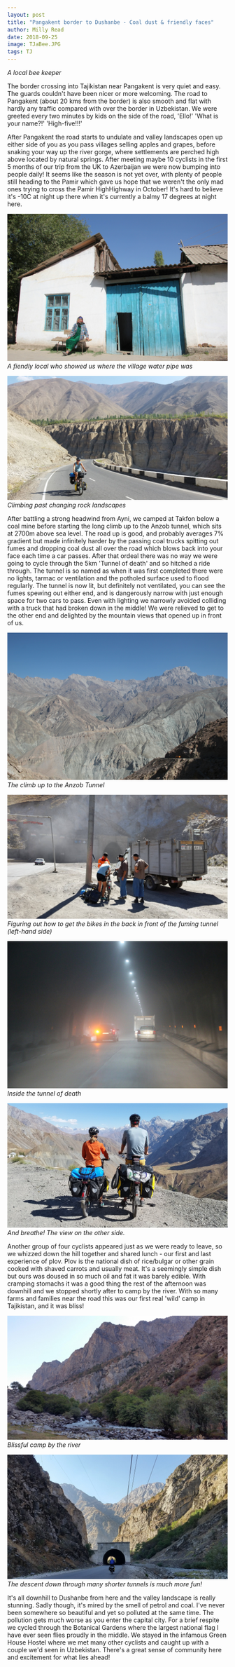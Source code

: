 ```yaml
---
layout: post
title: "Pangakent border to Dushanbe - Coal dust & friendly faces"
author: Milly Read
date: 2018-09-25
image: TJaBee.JPG
tags: TJ
--- 
```

*A local bee keeper*

The border crossing into Tajikistan near Pangakent is very quiet and easy. The guards couldn't have been nicer or more welcoming. The road to Pangakent (about 20 kms from the border) is also smooth and flat with hardly any traffic compared with over the border in Uzbekistan. We were greeted every two minutes by kids on the side of the road, 'Ello!' 'What is your name?!' 'High-five!!!' 

After Pangakent the road starts to undulate and valley landscapes open up either side of you as you pass villages selling apples and grapes, before snaking your way up the river gorge, where settlements are perched high above located by natural springs. After meeting maybe 10 cyclists in the first 5 months of our trip from the UK to Azerbaijan we were now bumping into people daily! It seems like the season is not yet over, with plenty of people still heading to the Pamir which gave us hope that we weren't the only mad ones trying to cross the Pamir HighHighway in October! It's hard to believe it's -10C at night up there when it's currently a balmy 17 degrees at night here. 

![TJaWoman](assets/img/TJaWoman.JPG) *A fiendly local who showed us where the village water pipe was*

![TJaLandscape](assets/img/TJaLandscape.jpg) *Climbing past changing rock landscapes*

After battling a strong headwind from Ayni, we camped at Takfon below a coal mine before starting the long climb up to the Anzob tunnel, which sits at 2700m above sea level. The road up is good, and probably averages 7% gradient but made infinitely harder by the passing coal trucks spitting out fumes and dropping coal dust all over the road which blows back into your face each time a car passes. After that ordeal there was no way we were going to cycle through the 5km 'Tunnel of death' and so hitched a ride through. The tunnel is so named as when it was first completed there were no lights, tarmac or ventilation and the potholed surface used to flood regularly. The tunnel is now lit, but definitely  not ventilated, you can see the fumes spewing out either end, and is dangerously narrow with just enough space for two cars to pass. Even with lighting we narrowly avoided colliding with a truck that had broken down in the middle! We were relieved to get to the other end and delighted by the mountain views that opened up in front of us. 

![TJaTunnelRoad ](assets/img/TJaTunnelRoad.JPG) *The climb up to the Anzob Tunnel*  

![TJaTunnel](assets/img/TJaTunnel.jpg) *Figuring out how to get the bikes in the back in front of the fuming tunnel (left-hand side)*  

![TJaIntunnel](assets/img/TJaIntunnel.JPG) *Inside the tunnel of death*  

![TJaTunnelTop](assets/img/TJaTunnelTop.jpg) *And breathe! The view on the other side.*

Another group of four cyclists appeared just as we were ready to leave, so we whizzed down the hill together and shared lunch - our first and last experience of plov. Plov is the national dish of rice/bulgar or other grain cooked with shaved carrots and usually meat. It's a seemingly simple dish but ours was doused in so much oil and fat it was barely edible. With cramping stomachs it was a good thing the rest of the afternoon was downhill and we stopped shortly after to camp by the river. With so many farms and families near the road this was our first real 'wild' camp in Tajikistan, and it was bliss!  

![TJaCamp](assets/img/TJaCamp.jpg) *Blissful camp by the river*  

![TJaShortTunnel](assets/img/TJaShortTunnel.jpg) *The descent down through many shorter tunnels is much more fun!*

It's all downhill to Dushanbe from here and the valley landscape is really stunning. Sadly though, it's mired by the smell of petrol and coal. I've never been somewhere so beautiful and yet so polluted at the same time. The pollution gets much worse as you enter the capital city. For a brief respite we cycled through the Botanical Gardens where the largest national flag I have ever seen flies proudly in the middle. We stayed in the infamous Green House Hostel where we met many other cyclists and caught up with a couple we'd seen in Uzbekistan. There's a great sense of community here and excitement for what lies ahead!
